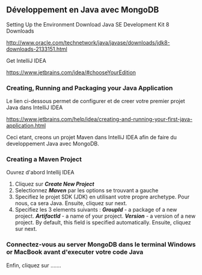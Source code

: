 ## Développement en Java avec MongoDB ##

Setting Up the Environment
Download Java SE Development Kit 8 Downloads

http://www.oracle.com/technetwork/java/javase/downloads/jdk8-downloads-2133151.html

Get IntelliJ IDEA

https://www.jetbrains.com/idea/#chooseYourEdition


### Creating, Running and Packaging your Java Application ###

Le lien ci-dessous permet de configurer et de creer votre premier projet Java dans IntelliJ IDEA

https://www.jetbrains.com/help/idea/creating-and-running-your-first-java-application.html


Ceci etant, creons un projet Maven dans IntelliJ IDEA afin de faire du developpement Java avec MongoDB.

### Creating a Maven Project ###

Ouvrez d'abord Intellij IDEA 

1. Cliquez sur ***Create New Project*** 
2. Selectionnez ***Maven*** par les options se trouvant a gauche 
3. Specifiez le projet SDK (JDK) en utilisant votre propre archetype. Pour nous, ca sera Java. Ensuite, cliquez sur next.
4. Specifiez les 3 elements suivants :
***GroupId*** - a package of a new project.
***ArtifactId*** - a name of your project.
***Version*** - a version of a new project. By default, this field is specified automatically.
Ensuite, cliquez sur next.


 ### Connectez-vous au server MongoDB dans le terminal Windows or MacBook avant d'executer votre code Java ###

Enfin, cliquez sur .......
